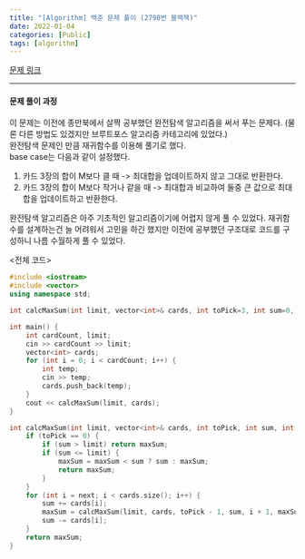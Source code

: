 ```yaml
---
title: "[Algorithm] 백준 문제 풀이 (2798번 블랙잭)"
date: 2022-01-04
categories: [Public]
tags: [algorithm]
---
```


[문제 링크](https://www.acmicpc.net/problem/2798 "블랙잭")

---

#### 문제 풀이 과정

이 문제는 이전에 종만북에서 살짝 공부했던 완전탐색 알고리즘을 써서 푸는 문제다. (물론 다른 방법도 있겠지만 브루트포스 알고리즘 카테고리에 있었다.)<br>
완전탐색 문제인 만큼 재귀함수를 이용해 풀기로 했다.<br>
base case는 다음과 같이 설정했다.<br>
1. 카드 3장의 합이 M보다 클 때 -> 최대합을 업데이트하지 않고 그대로 반환한다.
2. 카드 3장의 합이 M보다 작거나 같을 때 -> 최대합과 비교하여 둘중 큰 값으로 최대합을 업데이트하고 반환한다.


완전탐색 알고리즘은 아주 기초적인 알고리즘이기에 어렵지 않게 풀 수 있었다. 재귀함수를 설계하는건 늘 어려워서 고민을 하긴 했지만 이전에 공부했던 구조대로 코드를 구성하니 나름 수월하게 풀 수 있었다.

<전체 코드>
~~~cpp
#include <iostream>
#include <vector>
using namespace std;

int calcMaxSum(int limit, vector<int>& cards, int toPick=3, int sum=0, int next=0, int maxSum=-1);

int main() {
	int cardCount, limit;
	cin >> cardCount >> limit;
	vector<int> cards;
	for (int i = 0; i < cardCount; i++) {
		int temp;
		cin >> temp;
		cards.push_back(temp);
	}
	cout << calcMaxSum(limit, cards);
}

int calcMaxSum(int limit, vector<int>& cards, int toPick, int sum, int next, int maxSum) {
	if (toPick == 0) {
		if (sum > limit) return maxSum;
		if (sum <= limit) {
			maxSum = maxSum < sum ? sum : maxSum;
			return maxSum;
		}
	}
	for (int i = next; i < cards.size(); i++) {
		sum += cards[i];
		maxSum = calcMaxSum(limit, cards, toPick - 1, sum, i + 1, maxSum);
		sum -= cards[i];
	}
	return maxSum;
}
~~~